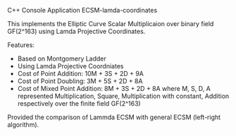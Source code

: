 
C++ Console Application ECSM-lamda-coordinates


This implements the Elliptic Curve Scalar Multiplicaion over binary field GF(2^163) using Lamda Projective Coordinates.

Features:

   * Based on Montgomery Ladder
   * Using Lamda Projective Coordniates
   * Cost of Point Addition: 10M + 3S + 2D + 9A
   * Cost of Point Doubling: 3M + 5S + 2D + 8A
   * Cost of Mixed Point Addition: 8M + 3S + 2D + 8A
   where M, S, D, A represented Multiplication, Square, Multiplication with constant, Addition respectively over the finite field GF(2^163) 

Provided the comparison of Lammda ECSM with general ECSM (left-right algorithm).